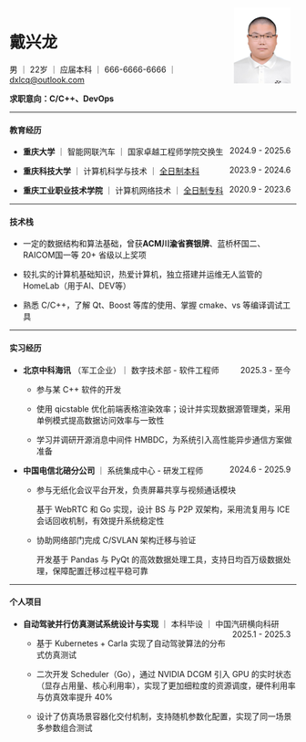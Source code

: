 <img src="/src/jiao/jiao.png" alt="头像" style="float: right; width: 100px; margin-right: 10px;">

# 戴兴龙

男 ｜ 22岁 ｜ 应届本科 ｜ 666-6666-6666 ｜ dxlcq@outlook.com

**求职意向：C/C++、DevOps**

---

#### 教育经历

* **重庆大学** ｜ 智能网联汽车 ｜ 国家卓越工程师学院交换生 <span style="float: right; margin-right: 10px;">2024.9 - 2025.6</span>

* **重庆科技大学** ｜ 计算机科学与技术 ｜ [全日制本科](https://www.chsi.com.cn/xlcx/bg.do?vcode=AK7J41XHYJLJUNY1&srcid=bgcx) <span style="float: right; margin-right: 10px;">2023.9 - 2024.6</span>

* **重庆工业职业技术学院** ｜ 计算机网络技术 ｜ [全日制专科](https://www.chsi.com.cn/xlcx/bg.do?vcode=AJMQ3S1HRKAJ5Y4Z&srcid=bgcx) <span style="float: right; margin-right: 10px;">2020.9 - 2023.6</span>

---

#### 技术栈

* 一定的数据结构和算法基础，曾获**ACM川渝省赛银牌**、蓝桥杯国二、RAICOM国一等 20+ 省级以上奖项

* 较扎实的计算机基础知识，热爱计算机，独立搭建并运维无人监管的 HomeLab（用于AI、DEV等）

* 熟悉 C/C++，了解 Qt、Boost 等库的使用、掌握 cmake、vs 等编译调试工具

---

#### 实习经历

* **北京中科海讯** （军工企业）｜ 数字技术部 - 软件工程师 <span style="float: right; margin-right: 10px;">2025.3 - 至今</span>

    * 参与某 C++ 软件的开发

    * 使用 qicstable 优化前端表格渲染效率；设计并实现数据源管理类，采用单例模式提高数据访问效率与一致性

    * 学习并调研开源消息中间件 HMBDC，为系统引入高性能异步通信方案做准备

* **中国电信北碚分公司** ｜ 系统集成中心 - 研发工程师 <span style="float: right; margin-right: 10px;">2024.6 - 2025.9</span>

    * 参与无纸化会议平台开发，负责屏幕共享与视频通话模块
    
        基于 WebRTC 和 Go 实现，设计 BS 与 P2P 双架构，采用流复用与 ICE 会话回收机制，有效提升系统稳定性

    * 协助网络部门完成 C/SVLAN 架构迁移与验证
        
        开发基于 Pandas 与 PyQt 的高效数据处理工具，支持日均百万级数据处理，保障配置迁移过程平稳可靠

---

#### 个人项目

* **自动驾驶并行仿真测试系统设计与实现** ｜ 本科毕设 ｜ 中国汽研横向科研 <span style="float: right; margin-right: 10px;">2025.1 - 2025.3</span>

    * 基于 Kubernetes + Carla 实现了自动驾驶算法的分布式仿真测试

    * 二次开发 Scheduler（Go），通过 NVIDIA DCGM 引入 GPU 的实时状态（显存占用量、核心利用率），实现了更加细粒度的资源调度，硬件利用率与仿真效率提升 40%

    * 设计了仿真场景容器化交付机制，支持随机参数化配置，实现了同一场景多参数组合测试